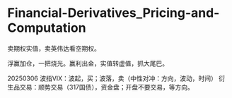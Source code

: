 # Financial-Derivatives_Pricing-and-Computation
卖期权实值，卖英伟达看空期权。

浮赢加仓，一把烧光。赢利出金，实值转虚值，抓大尾巴。

20250306
波指VIX：波起，买；波落，卖（中性对冲：方向，波动，时间）
衍生品交易：顺势交易（317国债），资金盘；开盘不要交易，等方向。
